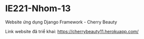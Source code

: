 # IE221-Nhom-13
Website ứng dụng Django Framework - Cherry Beauty

Link website đã triể khai: https://cherrybeauty11.herokuapp.com/ 
